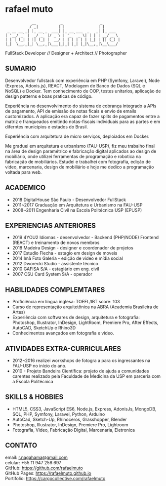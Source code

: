 # rafael muto
```
            __           _                 _        
           / _|         | |               | |       
 _ __ __ _| |_ __ _  ___| |_ __ ___  _   _| |_ ___  
| '__/ _` |  _/ _` |/ _ \ | '_ ` _ \| | | | __/ _ \ 
| | | (_| | || (_| |  __/ | | | | | | |_| | || (_) |
|_|  \__,_|_| \__,_|\___|_|_| |_| |_|\__,_|\__\___/ 
```
FullStack Developer // Designer + Architect // Photographer

## SUMARIO
Desenvolvedor fullstack com experiência em PHP (Symfony, Laravel), Node (Express, Adonis.js), REACT, Modelagem de Banco de Dados (SQL e NoSQL) e Docker. Tem conhecimento de OOP, testes unitarios, aplicação de design patterns e boas praticas de código.

Experiência no desenvolvimento do sistema de cobrança integrado a APIs de pagamento, API de emissão de notas ficais e envio de emails customizados. A aplicação era capaz de fazer splits de pagamentos entre a matriz e franqueados emitindo notas-fiscais individuais para as partes e em diferntes municipios e estados do Brasil.

Experiência com arquitetura de micro serviços, deploiados em Docker.

Me graduei em arquitetura e urbanismo (FAU-USP), fiz meu trabalho final na área de design paramétrico e fabricação digital aplicados ao design de mobiliário, onde utilizei ferramentas de programação e robotica na fabricação de mobiliários. Estudei e trabalhei com fotografia, edição de video, marcenaria, design de mobiliário e hoje me dedico a programação voltada para web.

## ACADEMICO 
- 2018 DigitalHouse São Paulo - Desenvolvedor FullStack
- 2011~2017 Graduação em Arquitetura e Urbanismo na FAU-USP
- 2008~2011 Engenharia Civil na Escola Politécnica USP (EPUSP)

## EXPERIENCIAS ANTERIORES
- 2019 4YOU2 Idiomas - desenvolvedor - Backend (PHP/NODE) Frontend (REACT) e treinamento de novos membros
- 2018 Madeira Design - designer e coordenador de projetos
- 2017 Estudio Flecha - estagio em design de moveis
- 2014 Imã Foto Galeria - edição de vídeo e mídia social
- 2012 Dworecki Studio - assistente técnico
- 2010 GAFISA S/A - estagiário em eng. civil
- 2007 CSU Card System S/A - operador

## HABILIDADES COMPLEMTARES
- Proficiência em língua inglesa: TOEFL/IBT score: 103
- Curso de representação arquitetônica na ABRA (Academia Brasileira de Artes)
- Experiência com softwares de design, arquitetura e fotografia: Photoshop, Illustrator, InDesign, LightRoom, Premiere Pro, After Effects, AutoCAD, SketchUp e Rhino3D
- Conhecimentos avançados em fotografia e video.

## ATIVIDADES EXTRA-CURRICULARES
- 2012~2016 realizei workshops de fotogra a para os ingressantes na FAU-USP no início do ano.
- 2010 - Projeto Bandeira Científica: projeto de ajuda a comunidades carentes realizado pela Faculdade de Medicina da USP em parceria com a Escola Politécnica

## SKILLS & HOBBIES
- HTML5, CSS3, JavaScript ES6, Node.js, Express, AdonisJs, MongoDB, SQL, PHP, Symfony, Laravel, Python, Arduino
- AutoCad, Sketch-Up, Rhinoceros, Grasshopper, Blender
- Photoshop, Illustrator, InDesign, Premiere Pro, Lightroom
- Fotografía, Video, Fabricação Digital, Marcenaria, Eletronica

## CONTATO
email: r.nagahama@gmail.com  
celular: +55 11 947 256 697  
GitHub: https://github.com/rafaelmuto  
GitHub Pages: https://rafaelmuto.github.io  
Portifolio: https://cargocollective.com/rafaelmuto
